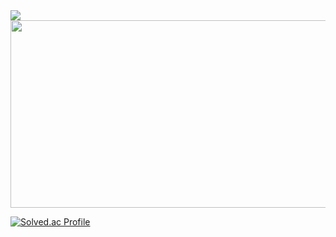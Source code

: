 <img src="https://capsule-render.vercel.app/api?type=waving&color=auto&height=300&section=header&text=YEAJI's%20GITHUB&fontSize=60&fontAlignY=40" />

<a href="https://www.gitanimals.org/en_US?utm_medium=image&utm_source=YeaJi5&utm_content=farm">
<img
  src="https://render.gitanimals.org/farms/YeaJi5"
  width="600"
  height="300"
/>
</a>

<br/>


[![Solved.ac Profile](http://mazassumnida.wtf/api/generate_badge?boj=dalpiecel7)](https://solved.ac/dalpiecel7)

</div>

